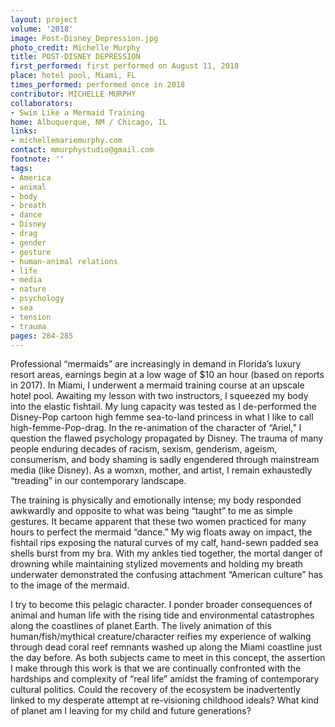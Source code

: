 ```yaml
---
layout: project
volume: '2018'
image: Post-Disney_Depression.jpg
photo_credit: Michelle Murphy
title: POST-DISNEY DEPRESSION
first_performed: first performed on August 11, 2018
place: hotel pool, Miami, FL
times_performed: performed once in 2018
contributor: MICHELLE MURPHY
collaborators:
- Swim Like a Mermaid Training
home: Albuquerque, NM / Chicago, IL
links:
- michellemariemurphy.com
contact: mmurphystudio@gmail.com
footnote: ''
tags:
- America
- animal
- body
- breath
- dance
- Disney
- drag
- gender
- gesture
- human-animal relations
- life
- media
- nature
- psychology
- sea
- tension
- trauma
pages: 284-285
---
```


Professional “mermaids” are increasingly in demand in Florida’s luxury resort areas, earnings begin at a low wage of $10 an hour (based on reports in 2017). In Miami, I underwent a mermaid training course at an upscale hotel pool. Awaiting my lesson with two instructors, I squeezed my body into the elastic fishtail. My lung capacity was tested as I de-performed the Disney-Pop cartoon high femme sea-to-land princess in what I like to call high-femme-Pop-drag. In the re-animation of the character of “Ariel,” I question the flawed psychology propagated by Disney. The trauma of many people enduring decades of racism, sexism, genderism, ageism, consumerism, and body shaming is sadly engendered through mainstream media (like Disney). As a womxn, mother, and artist, I remain exhaustedly “treading” in our contemporary landscape.

The training is physically and emotionally intense; my body responded awkwardly and opposite to what was being “taught” to me as simple gestures. It became apparent that these two women practiced for many hours to perfect the mermaid “dance.” My wig floats away on impact, the fishtail rips exposing the natural curves of my calf, hand-sewn padded sea shells burst from my bra. With my ankles tied together, the mortal danger of drowning while maintaining stylized movements and holding my breath underwater demonstrated the confusing attachment “American culture” has to the image of the mermaid.

I try to become this pelagic character. I ponder broader consequences of animal and human life with the rising tide and environmental catastrophes along the coastlines of planet Earth. The lively animation of this human/fish/mythical creature/character reifies my experience of walking through dead coral reef remnants washed up along the Miami coastline just the day before. As both subjects came to meet in this concept, the assertion I make through this work is that we are continually confronted with the hardships and complexity of “real life” amidst the framing of contemporary cultural politics. Could the recovery of the ecosystem be inadvertently linked to my desperate attempt at re-visioning childhood ideals? What kind of planet am I leaving for my child and future generations?
